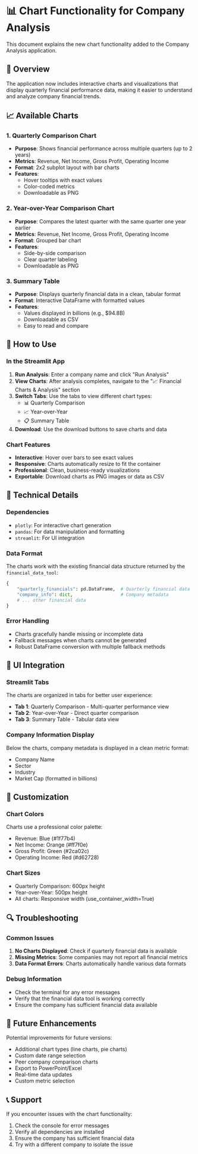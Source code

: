 # 📊 Chart Functionality for Company Analysis

This document explains the new chart functionality added to the Company Analysis application.

## 🎯 Overview

The application now includes interactive charts and visualizations that display quarterly financial performance data, making it easier to understand and analyze company financial trends.

## 📈 Available Charts

### 1. Quarterly Comparison Chart
- **Purpose**: Shows financial performance across multiple quarters (up to 2 years)
- **Metrics**: Revenue, Net Income, Gross Profit, Operating Income
- **Format**: 2x2 subplot layout with bar charts
- **Features**: 
  - Hover tooltips with exact values
  - Color-coded metrics
  - Downloadable as PNG

### 2. Year-over-Year Comparison Chart
- **Purpose**: Compares the latest quarter with the same quarter one year earlier
- **Metrics**: Revenue, Net Income, Gross Profit, Operating Income
- **Format**: Grouped bar chart
- **Features**:
  - Side-by-side comparison
  - Clear quarter labeling
  - Downloadable as PNG

### 3. Summary Table
- **Purpose**: Displays quarterly financial data in a clean, tabular format
- **Format**: Interactive DataFrame with formatted values
- **Features**:
  - Values displayed in billions (e.g., $94.8B)
  - Downloadable as CSV
  - Easy to read and compare

## 🚀 How to Use

### In the Streamlit App
1. **Run Analysis**: Enter a company name and click "Run Analysis"
2. **View Charts**: After analysis completes, navigate to the "📈 Financial Charts & Analysis" section
3. **Switch Tabs**: Use the tabs to view different chart types:
   - 📊 Quarterly Comparison
   - 📈 Year-over-Year
   - 📋 Summary Table
4. **Download**: Use the download buttons to save charts and data

### Chart Features
- **Interactive**: Hover over bars to see exact values
- **Responsive**: Charts automatically resize to fit the container
- **Professional**: Clean, business-ready visualizations
- **Exportable**: Download charts as PNG images or data as CSV

## 🔧 Technical Details

### Dependencies
- `plotly`: For interactive chart generation
- `pandas`: For data manipulation and formatting
- `streamlit`: For UI integration

### Data Format
The charts work with the existing financial data structure returned by the `financial_data_tool`:
```python
{
    "quarterly_financials": pd.DataFrame,  # Quarterly financial data
    "company_info": dict,                  # Company metadata
    # ... other financial data
}
```

### Error Handling
- Charts gracefully handle missing or incomplete data
- Fallback messages when charts cannot be generated
- Robust DataFrame conversion with multiple fallback methods

## 📱 UI Integration

### Streamlit Tabs
The charts are organized in tabs for better user experience:
- **Tab 1**: Quarterly Comparison - Multi-quarter performance view
- **Tab 2**: Year-over-Year - Direct quarter comparison
- **Tab 3**: Summary Table - Tabular data view

### Company Information Display
Below the charts, company metadata is displayed in a clean metric format:
- Company Name
- Sector
- Industry  
- Market Cap (formatted in billions)

## 🎨 Customization

### Chart Colors
Charts use a professional color palette:
- Revenue: Blue (#1f77b4)
- Net Income: Orange (#ff7f0e)
- Gross Profit: Green (#2ca02c)
- Operating Income: Red (#d62728)

### Chart Sizes
- Quarterly Comparison: 600px height
- Year-over-Year: 500px height
- All charts: Responsive width (use_container_width=True)

## 🔍 Troubleshooting

### Common Issues
1. **No Charts Displayed**: Check if quarterly financial data is available
2. **Missing Metrics**: Some companies may not report all financial metrics
3. **Data Format Errors**: Charts automatically handle various data formats

### Debug Information
- Check the terminal for any error messages
- Verify that the financial data tool is working correctly
- Ensure the company has sufficient financial data available

## 🚀 Future Enhancements

Potential improvements for future versions:
- Additional chart types (line charts, pie charts)
- Custom date range selection
- Peer company comparison charts
- Export to PowerPoint/Excel
- Real-time data updates
- Custom metric selection

## 📞 Support

If you encounter issues with the chart functionality:
1. Check the console for error messages
2. Verify all dependencies are installed
3. Ensure the company has sufficient financial data
4. Try with a different company to isolate the issue
